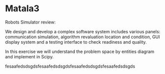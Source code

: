 # Matala3

Robots Simulator review:

We design and develop a complex software system includes various panels:
communication simulation, algorithm revaluation location and condition, GUI display system
and a testing interface to check readiness and quality.

In this exercise we will understand the problem space by entities diagram and implement in Scipy.

fesaafedsdsgdsfesaafedsdsgdsfesaafedsdsgdsfesaafedsdsgds